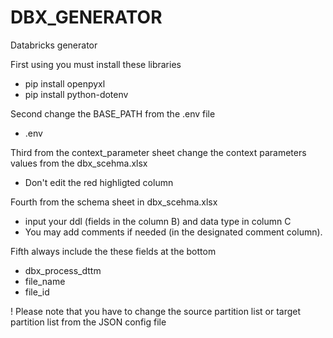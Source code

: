 # DBX_GENERATOR
Databricks generator


First using you must install these libraries
- pip install openpyxl
- pip install python-dotenv


Second change the BASE_PATH from the .env file
 - .env

Third from the context_parameter sheet change the context parameters values from the dbx_scehma.xlsx
 - Don't edit the red highligted column

Fourth from the schema sheet in dbx_scehma.xlsx
 - input your ddl (fields in the column B) and data type in column C 
 - You may add comments if needed (in the designated comment column).


Fifth always include the these fields at the bottom
- dbx_process_dttm
- file_name
- file_id



! Please note that you have to change the source partition list or target partition list from the JSON config file